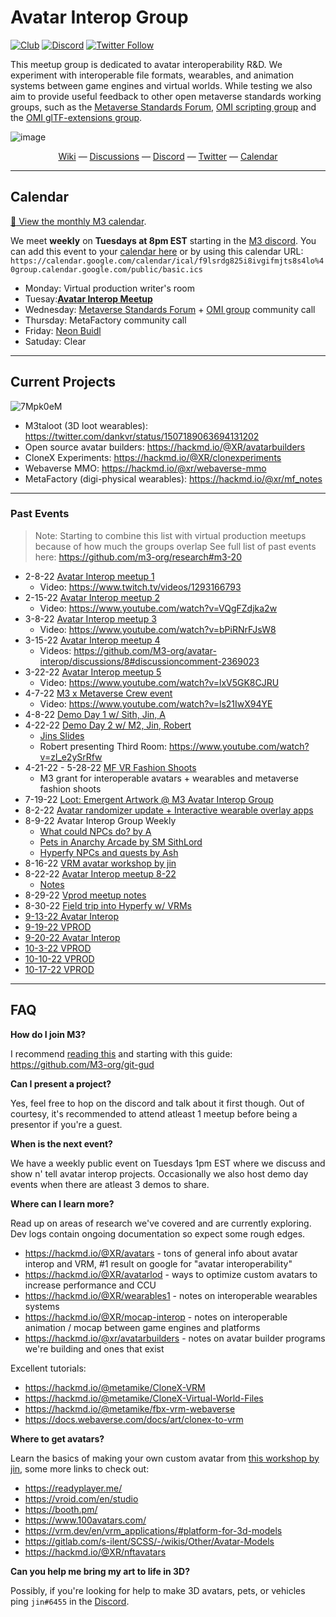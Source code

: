 # Avatar Interop Group

[![Club](https://img.shields.io/badge/project%20type-club-ff69b4)](https://project-types.github.io/#club)
[![Discord](https://img.shields.io/discord/770382203782692945?label=Discord&logo=Discord)](https://discord.gg/m3org)
[![Twitter Follow](https://img.shields.io/twitter/follow/m3org)](https://twitter.com/m3org)

This meetup group is dedicated to avatar interoperability R&D. We experiment with interoperable file formats, wearables, and animation systems between game engines and virtual worlds. While testing we also aim to provide useful feedback to other open metaverse standards working groups, such as the [Metaverse Standards Forum](https://metaverse-standards.org/), [OMI scripting group](https://github.com/omigroup/omi-scripting-group) and the [OMI glTF-extensions group](https://github.com/omigroup/gltf-extensions).

![image](https://user-images.githubusercontent.com/32600939/159146306-6462156f-a9f1-4baf-a338-2f3feb2328ca.png)

<div align="center">
  <a href="https://github.com/M3-org/avatar-interop/wiki">Wiki</a>
  &mdash;
  <a href="https://github.com/M3-org/avatar-interop/discussions">Discussions</a>
  &mdash;
  <a href="https://discord.gg/m3org">Discord</a>
  &mdash;
  <a href="https://twitter.com/m3org">Twitter</a>
  &mdash;
  <a href="https://calendar.google.com/calendar/u/0?cid=Zjlsc3JkZzgyNWk4aXZnaWZtanRzOHM0bG9AZ3JvdXAuY2FsZW5kYXIuZ29vZ2xlLmNvbQ">Calendar</a>
</div>

---

## Calendar

[:calendar: View the monthly M3 calendar](https://calendar.google.com/calendar/u/0?cid=Zjlsc3JkZzgyNWk4aXZnaWZtanRzOHM0bG9AZ3JvdXAuY2FsZW5kYXIuZ29vZ2xlLmNvbQ).

We meet **weekly** on **Tuesdays at 8pm EST** starting in the [M3 discord](https://discord.gg/m3org). You can add this event to your [calendar here](https://calendar.google.com/event?action=TEMPLATE&tmeid=MXI0djMydnBqMmIzMG9xY3JjN2U3cDBldGFfMjAyMjAzMTVUMTcwMDAwWiBmOWxzcmRnODI1aThpdmdpZm1qdHM4czRsb0Bn&tmsrc=f9lsrdg825i8ivgifmjts8s4lo%40group.calendar.google.com&scp=ALL) or by using this calendar URL: 
`https://calendar.google.com/calendar/ical/f9lsrdg825i8ivgifmjts8s4lo%40group.calendar.google.com/public/basic.ics`


- Monday: Virtual production writer's room
- Tuesay:[**Avatar Interop Meetup**](https://calendar.google.com/event?action=TEMPLATE&tmeid=MXI0djMydnBqMmIzMG9xY3JjN2U3cDBldGFfMjAyMjAzMTVUMTcwMDAwWiBmOWxzcmRnODI1aThpdmdpZm1qdHM4czRsb0Bn&tmsrc=f9lsrdg825i8ivgifmjts8s4lo%40group.calendar.google.com&scp=ALL)
- Wednesday: [Metaverse Standards Forum](https://metaverse-standards.org/) + [OMI group](https://omigroup.org/) community call
- Thursday: MetaFactory community call
- Friday: [Neon Buidl](https://twitter.com/neon_buidl)
- Satuday: Clear

---

## Current Projects

![7Mpk0eM](https://user-images.githubusercontent.com/32600939/177205057-7012af25-c944-4c76-8b17-fc7327135310.png)

- M3taloot (3D loot wearables): https://twitter.com/dankvr/status/1507189063694131202
- Open source avatar builders: https://hackmd.io/@XR/avatarbuilders
- CloneX Experiments: https://hackmd.io/@XR/clonexperiments
- Webaverse MMO: https://hackmd.io/@xr/webaverse-mmo
- MetaFactory (digi-physical wearables): https://hackmd.io/@xr/mf_notes

---

### Past Events

> Note: Starting to combine this list with virtual production meetups because of how much the groups overlap
See full list of past events here: https://github.com/m3-org/research#m3-20

- 2-8-22 [Avatar Interop meetup 1](https://docs.google.com/presentation/d/1WawoWJRM94f7PeRh4LiMhfzTVOGacYoX02N7fFcIkII/edit?usp=sharing)
  - Video: https://www.twitch.tv/videos/1293166793
- 2-15-22 [Avatar Interop meetup 2](https://docs.google.com/presentation/d/1ZMgBnXpI2x-cD8fbxlMn3Q2SxC-egm-BG_gDk6OP9jQ/edit?usp=sharing)
  - Video: https://www.youtube.com/watch?v=VQgFZdjka2w
- 3-8-22 [Avatar Interop meetup 3](https://docs.google.com/presentation/d/1fGxEd7RqWuGqPozXrwBXllb5aiYWaq5UZVCAjMRRS90/edit?usp=sharing)
  - Video: https://www.youtube.com/watch?v=bPiRNrFJsW8
- 3-15-22 [Avatar Interop meetup 4](https://docs.google.com/presentation/d/1zjMXQwqrnVT14WyiM7mCeHEHPkIX92DDCkJpBOcC_cU/edit?usp=sharing)
  - Videos: https://github.com/M3-org/avatar-interop/discussions/8#discussioncomment-2369023
- 3-22-22 [Avatar Interop meetup 5](https://docs.google.com/presentation/d/1NQcC4iWrXbUiCyvVtKwYZzpk3IET68hzFJcO0u6T50I/edit?usp=sharing)
  - Video: https://www.youtube.com/watch?v=lxV5GK8CJRU
- 4-7-22 [M3 x Metaverse Crew event](https://docs.google.com/presentation/d/1j49zARAAECCSF4EoyyN_VkRkzCqFnQUvVx0NTq8GH7Y/edit?usp=sharing)
  - Video: https://www.youtube.com/watch?v=ls21IwX94YE
- 4-8-22 [Demo Day 1 w/ Sith, Jin, A](https://twitter.com/dankvr/status/1512521045579902976)
- 4-22-22 [Demo Day 2 w/ M2, Jin, Robert](https://twitter.com/dankvr/status/1517530340553801734)
  - [Jins Slides](https://docs.google.com/presentation/d/1MmqoCUGvjrlzilt3foV6g4UWjasUowiV07oobzGogbQ/edit?usp=sharing)
  - Robert presenting Third Room: https://www.youtube.com/watch?v=zl_e2ySrRfw
- 4-21-22 - 5-28-22 [MF VR Fashion Shoots](https://gov.metafactory.ai/t/proposal-vr-fashion-shoots/362)
  - M3 grant for interoperable avatars + wearables and metaverse fashion shoots
- 7-19-22 [Loot: Emergent Artwork @ M3 Avatar Interop Group](https://www.youtube.com/watch?v=d6VZxNFF4DA)
- 8-2-22 [Avatar randomizer update + Interactive wearable overlay apps](https://www.youtube.com/watch?v=ViIMCvgmOUM)
- 8-9-22 Avatar Interop Group Weekly
  - [What could NPCs do? by A](https://www.youtube.com/watch?v=jLzRKxZkdyw)
  - [Pets in Anarchy Arcade by SM SithLord](https://www.youtube.com/watch?v=STQRpylK8kI)
  - [Hyperfy NPCs and quests by Ash](https://www.youtube.com/watch?v=Ci1oB-LoMfc)
- 8-16-22 [VRM avatar workshop by jin](https://hackmd.io/@XR/aig-vrm-workshop)
- 8-22-22 [Avatar Interop meetup 8-22](https://www.youtube.com/watch?v=H2_UeJx4GOE)
  - [Notes](https://hackmd.io/@XR/mf_notes/https%3A%2F%2Fhackmd.io%2F%40arashichan%2FSJRiFem1s) 
- 8-29-22 [Vprod meetup notes](https://hackmd.io/@arashichan/HyNYld9ki)
- 8-30-22 [Field trip into Hyperfy w/ VRMs](https://www.youtube.com/watch?v=yVNr6q8lpj0)
- [9-13-22 Avatar Interop](https://hackmd.io/@arashichan/BksZqqAgj)
- [9-19-22 VPROD](https://hackmd.io/@arashichan/rJwUlQL-j)
- [9-20-22 Avatar Interop](https://hackmd.io/@arashichan/S10L4AvWo)
- [10-3-22 VPROD](https://hackmd.io/@arashichan/BybNr5uGj)
- [10-10-22 VPROD](https://hackmd.io/@arashichan/r1BLk0Z7s)
- [10-17-22 VPROD](https://hackmd.io/mhD3P_5JRmSxCcEYkBHJUQ?both)

---

## FAQ

**How do I join M3?**

I recommend [reading this](https://hackmd.io/@XR/motivation) and starting with this guide: https://github.com/M3-org/git-gud

**Can I present a project?**

Yes, feel free to hop on the discord and talk about it first though. Out of courtesy, it's recommended to attend atleast 1 meetup before being a presentor if you're a guest.

**When is the next event?**

We have a weekly public event on Tuesdays 1pm EST where we discuss and show n' tell avatar interop projects. Occasionally we also host demo day events when there are atleast 3 demos to share.

**Where can I learn more?**

Read up on areas of research we've covered and are currently exploring. Dev logs contain ongoing documentation so expect some rough edges.

- https://hackmd.io/@XR/avatars - tons of general info about avatar interop and VRM, #1 result on google for "avatar interoperability"
- https://hackmd.io/@XR/avatarlod - ways to optimize custom avatars to increase performance and CCU
- https://hackmd.io/@XR/wearables1 - notes on interoperable wearables systems
- https://hackmd.io/@XR/mocap-interop - notes on interoperable animation / mocap between game engines and platforms
- https://hackmd.io/@xr/avatarbuilders - notes on avatar builder programs we're building and ones that exist

Excellent tutorials: 

- https://hackmd.io/@metamike/CloneX-VRM
- https://hackmd.io/@metamike/CloneX-Virtual-World-Files
- https://hackmd.io/@metamike/fbx-vrm-webaverse
- https://docs.webaverse.com/docs/art/clonex-to-vrm

**Where to get avatars?**

Learn the basics of making your own custom avatar from [this workshop by jin](https://hackmd.io/@XR/aig-vrm-workshop), some more links to check out:

- https://readyplayer.me/
- https://vroid.com/en/studio
- https://booth.pm/
- https://www.100avatars.com/
- https://vrm.dev/en/vrm_applications/#platform-for-3d-models
- https://gitlab.com/s-ilent/SCSS/-/wikis/Other/Avatar-Models
- https://hackmd.io/@XR/nftavatars

**Can you help me bring my art to life in 3D?**

Possibly, if you're looking for help to make 3D avatars, pets, or vehicles ping `jin#6455` in the [Discord](https://discord.gg/m3org).
